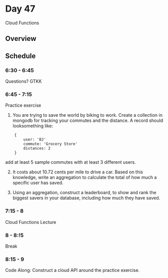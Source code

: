 # Day 47

Cloud Functions

## Overview

## Schedule

### 6:30 - 6:45

Questions? GTKK

### 6:45 - 7:15

Practice exercise

1. You are trying to save the world by biking to work. Create a collection in mongodb for tracking your commutes and the distance. A record should looksomething like:

```
    {
        user: 'BJ'
        commute: 'Grocery Store'
        distances: 2
    }
```

add at least 5 sample commutes with at least 3 different users.

2. It costs about 10.72 cents per mile to drive a car. Based on this knowledge, write an aggregation to calculate the total of how much a specific user has saved.

3. Using an aggregation, construct a leaderboard, to show and rank the biggest savers in your database, including how much they have saved.

### 7:15 - 8

Cloud Functions Lecture

### 8 - 8:!5

Break

### 8:15 - 9

Code Along: Construct a cloud API around the practice exercise.
